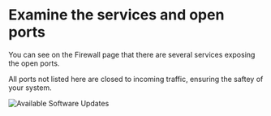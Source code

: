 # Examine the services and open ports

You can see on the Firewall page that there are several services exposing the open ports.

All ports not listed here are closed to incoming traffic, ensuring the saftey of your system.

![Available Software Updates](/smcbrien/scenarios/webconsole-firewall/assets/Firewall-Services.png)
